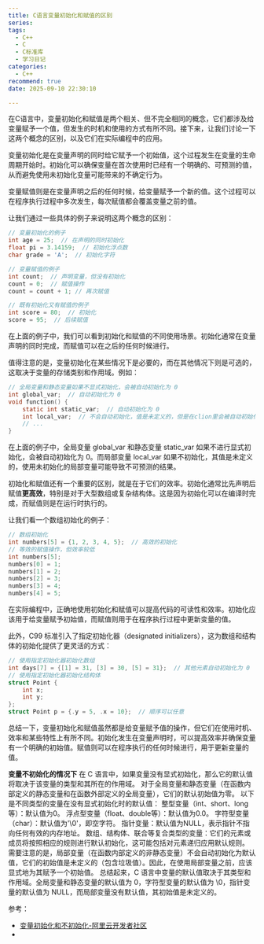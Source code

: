 ```yaml
---
title: C语言变量初始化和赋值的区别
series: 
tags:
  - C++
  - C
  - C标准库
  - 学习日记
categories:
  - C++
recommend: true
date: 2025-09-10 22:30:10

---
```


在C语言中，变量初始化和赋值是两个相关、但不完全相同的概念，它们都涉及给变量赋予一个值，但发生的时机和使用的方式有所不同。接下来，让我们讨论一下这两个概念的区别，以及它们在实际编程中的应用。
 

变量初始化是在变量声明的同时给它赋予一个初始值，这个过程发生在变量的生命周期开始时。初始化可以确保变量在首次使用时已经有一个明确的、可预测的值，从而避免使用未初始化变量可能带来的不确定行为。
 

变量赋值则是在变量声明之后的任何时候，给变量赋予一个新的值。这个过程可以在程序执行过程中多次发生，每次赋值都会覆盖变量之前的值。
 

让我们通过一些具体的例子来说明这两个概念的区别：

```c
// 变量初始化的例子
int age = 25;  // 在声明的同时初始化
float pi = 3.14159;  // 初始化浮点数
char grade = 'A';  // 初始化字符

// 变量赋值的例子
int count;  // 声明变量，但没有初始化
count = 0;  // 赋值操作
count = count + 1; // 再次赋值

// 既有初始化又有赋值的例子
int score = 80;  // 初始化
score = 95;  // 后续赋值
```

在上面的例子中，我们可以看到初始化和赋值的不同使用场景。初始化通常在变量声明的同时完成，而赋值可以在之后的任何时候进行。
 

值得注意的是，变量初始化在某些情况下是必要的，而在其他情况下则是可选的，这取决于变量的存储类别和作用域。例如：

```c
// 全局变量和静态变量如果不显式初始化，会被自动初始化为 0
int global_var;  // 自动初始化为 0
void function() {    
    static int static_var;  // 自动初始化为 0    
    int local_var;  // 不会自动初始化，值是未定义的，但是在clion里会被自动初始化为1
    // ...
}
```

在上面的例子中，全局变量 global_var 和静态变量 static_var 如果不进行显式初始化，会被自动初始化为 0。而局部变量 local_var 如果不初始化，其值是未定义的，使用未初始化的局部变量可能导致不可预测的结果。
 

初始化和赋值还有一个重要的区别，就是在于它们的效率。初始化通常比先声明后赋值**更高效**，特别是对于大型数组或复杂结构体。这是因为初始化可以在编译时完成，而赋值则是在运行时执行的。

让我们看一个数组初始化的例子：

```c
// 数组初始化
int numbers[5] = {1, 2, 3, 4, 5};  // 高效的初始化
// 等效的赋值操作，但效率较低
int numbers[5];
numbers[0] = 1;
numbers[1] = 2;
numbers[2] = 3;
numbers[3] = 4;
numbers[4] = 5;
```

在实际编程中，正确地使用初始化和赋值可以提高代码的可读性和效率。初始化应该用于给变量赋予初始值，而赋值则用于在程序执行过程中更新变量的值。
 

此外，C99 标准引入了指定初始化器（designated initializers），这为数组和结构体的初始化提供了更灵活的方式：

```c
// 使用指定初始化器初始化数组
int days[7] = {[1] = 31, [3] = 30, [5] = 31};  // 其他元素自动初始化为 0
// 使用指定初始化器初始化结构体
struct Point {    
    int x;    
    int y;
};
struct Point p = {.y = 5, .x = 10};  // 顺序可以任意
```

总结一下，变量初始化和赋值虽然都是给变量赋予值的操作，但它们在使用时机、效率和某些特性上有所不同。初始化发生在变量声明时，可以提高效率并确保变量有一个明确的初始值。赋值则可以在程序执行的任何时候进行，用于更新变量的值。

**变量不初始化的情况下**
在 C 语言中，如果变量没有显式初始化，那么它的默认值将取决于该变量的类型和其所在的作用域。
对于全局变量和静态变量（在函数内部定义的静态变量和在函数外部定义的全局变量），它们的默认初始值为零。
以下是不同类型的变量在没有显式初始化时的默认值：
整型变量（int、short、long等）：默认值为0。
浮点型变量（float、double等）：默认值为0.0。
字符型变量（char）：默认值为'\0'，即空字符。
指针变量：默认值为NULL，表示指针不指向任何有效的内存地址。
数组、结构体、联合等复合类型的变量：它们的元素或成员将按照相应的规则进行默认初始化，这可能包括对元素递归应用默认规则。
需要注意的是，局部变量（在函数内部定义的非静态变量）不会自动初始化为默认值，它们的初始值是未定义的（包含垃圾值）。因此，在使用局部变量之前，应该显式地为其赋予一个初始值。
总结起来，C 语言中变量的默认值取决于其类型和作用域。全局变量和静态变量的默认值为 0，字符型变量的默认值为 \0，指针变量的默认值为 NULL，而局部变量没有默认值，其初始值是未定义的。



参考：

- [变量初始化和不初始化-阿里云开发者社区](https://developer.aliyun.com/article/1341828)
- 
